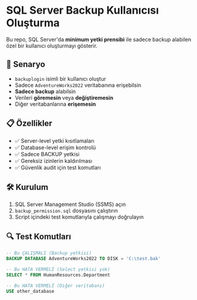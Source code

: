 
# SQL Server Backup Kullanıcısı Oluşturma

Bu repo, SQL Server'da **minimum yetki prensibi** ile sadece backup alabilen özel bir kullanıcı oluşturmayı gösterir.

## 🎯 **Senaryo**
- `backuplogin` isimli bir kullanıcı oluştur
- Sadece `AdventureWorks2022` veritabanına erişebilsin  
- **Sadece backup** alabilsin
- Verileri **göremesin** veya **değiştiremesin**
- Diğer veritabanlarına **erişemesin**

## 📋 **Özellikler**
- ✅ Server-level yetki kısıtlamaları
- ✅ Database-level erişim kontrolü  
- ✅ Sadece BACKUP yetkisi
- ✅ Gereksiz izinlerin kaldırılması
- ✅ Güvenlik audit için test komutları

## 🛠️ **Kurulum**
1. SQL Server Management Studio (SSMS) açın
2. `backup_permission.sql` dosyasını çalıştırın
3. Script içindeki test komutlarıyla çalışmayı doğrulayın

## 🔍 **Test Komutları**

```sql
-- Bu ÇALIŞMALI (Backup yetkisi)
BACKUP DATABASE AdventureWorks2022 TO DISK = 'C:\test.bak'

-- Bu HATA VERMELİ (Select yetkisi yok)
SELECT * FROM HumanResources.Department

-- Bu HATA VERMELİ (Diğer veritabanı)
USE other_database
